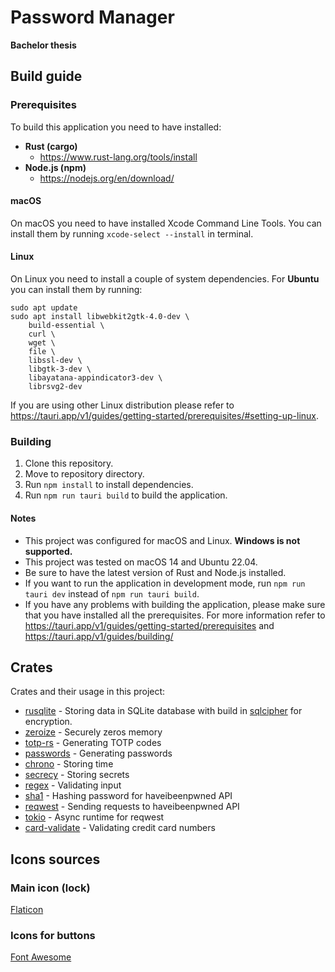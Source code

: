 # Password Manager
**Bachelor thesis**

## Build guide
### Prerequisites
To build this application you need to have installed:
- **Rust (cargo)**
  - https://www.rust-lang.org/tools/install
- **Node.js (npm)**
  - https://nodejs.org/en/download/

#### macOS
On macOS you need to have installed Xcode Command Line Tools. 
You can install them by running `xcode-select --install` in terminal.

#### Linux
On Linux you need to install a couple of system dependencies.
For **Ubuntu** you can install them by running:
```
sudo apt update
sudo apt install libwebkit2gtk-4.0-dev \
    build-essential \
    curl \
    wget \
    file \
    libssl-dev \
    libgtk-3-dev \
    libayatana-appindicator3-dev \
    librsvg2-dev
```
If you are using other Linux distribution please refer to https://tauri.app/v1/guides/getting-started/prerequisites/#setting-up-linux.

### Building
1. Clone this repository.
2. Move to repository directory.
3. Run `npm install` to install dependencies.
4. Run `npm run tauri build` to build the application.

#### Notes
- This project was configured for macOS and Linux. **Windows is not supported.**
- This project was tested on macOS 14 and Ubuntu 22.04.
- Be sure to have the latest version of Rust and Node.js installed.
- If you want to run the application in development mode, run `npm run tauri dev` instead of `npm run tauri build`.
- If you have any problems with building the application, please make sure that you have installed all the prerequisites. For more information refer to https://tauri.app/v1/guides/getting-started/prerequisites and https://tauri.app/v1/guides/building/

## Crates
Crates and their usage in this project:
- [rusqlite](https://crates.io/crates/rusqlite) - Storing data in SQLite database with build in [sqlcipher](https://github.com/sqlcipher/sqlcipher) for encryption.
- [zeroize](https://crates.io/crates/zeroize) - Securely zeros memory 
- [totp-rs](https://crates.io/crates/totp-rs) - Generating TOTP codes
- [passwords](https://crates.io/crates/passwords) - Generating passwords
- [chrono](https://crates.io/crates/chrono) - Storing time
- [secrecy](https://crates.io/crates/secrecy) - Storing secrets
- [regex](https://crates.io/crates/regex) - Validating input
- [sha1](https://crates.io/crates/sha1) - Hashing password for haveibeenpwned API
- [reqwest](https://crates.io/crates/reqwest) - Sending requests to haveibeenpwned API
- [tokio](https://crates.io/crates/tokio) - Async runtime for reqwest
- [card-validate](https://crates.io/crates/card-validate) - Validating credit card numbers

## Icons sources
### Main icon (lock)
[Flaticon](https://www.flaticon.com/free-icon/lock_526812?term=password&page=1&position=28&origin=search&related_id=526812)
### Icons for buttons
[Font Awesome](https://fontawesome.com/)

